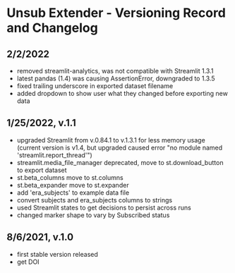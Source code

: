 # Unsub Extender - Versioning Record and Changelog

## 2/2/2022
- removed streamlit-analytics, was not compatible with Streamlit 1.3.1
- latest pandas (1.4) was causing AssertionError, downgraded to 1.3.5
- fixed trailing underscore in exported dataset filename
- added dropdown to show user what they changed before exporting new data

## 1/25/2022, v.1.1
- upgraded Streamlit from v.0.84.1 to v.1.3.1 for less memory usage (current version is v1.4, but upgraded caused error "no module named 'streamlit.report_thread'")
- streamlit.media_file_manager deprecated, move to st.download_button to export dataset
- st.beta_columns move to st.columns
- st.beta_expander move to st.expander
- add 'era_subjects' to example data file
- convert subjects and era_subjects columns to strings
- used Streamlit states to get decisions to persist across runs
- changed marker shape to vary by Subscribed status

## 8/6/2021, v.1.0
- first stable version released
- get DOI
